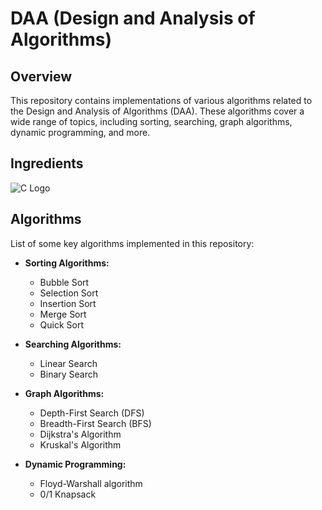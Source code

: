 # DAA (Design and Analysis of Algorithms)

## Overview

This repository contains implementations of various algorithms related to the Design and Analysis of Algorithms (DAA). These algorithms cover a wide range of topics, including sorting, searching, graph algorithms, dynamic programming, and more.

## Ingredients
![C Logo](![image](https://github.com/Tanmoy-Santra/DAA-SEM4/assets/123796923/49f530f5-3943-464f-9e60-5505aa2ad773)
)


## Algorithms

List of some key algorithms implemented in this repository:

- **Sorting Algorithms:**
  - Bubble Sort
  - Selection Sort
  - Insertion Sort
  - Merge Sort
  - Quick Sort

- **Searching Algorithms:**
  - Linear Search
  - Binary Search

- **Graph Algorithms:**
  - Depth-First Search (DFS)
  - Breadth-First Search (BFS)
  - Dijkstra's Algorithm
  - Kruskal's Algorithm

- **Dynamic Programming:**
  - Floyd-Warshall algorithm 
  - 0/1 Knapsack



